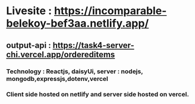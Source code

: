 # Livesite : https://incomparable-belekoy-bef3aa.netlify.app/

## output-api : https://task4-server-chi.vercel.app/ordereditems

### Technology : Reactjs, daisyUi, server : nodejs, mongodb,expressjs,dotenv,vercel

### Client side hosted on netlify and server side hosted on vercel.
